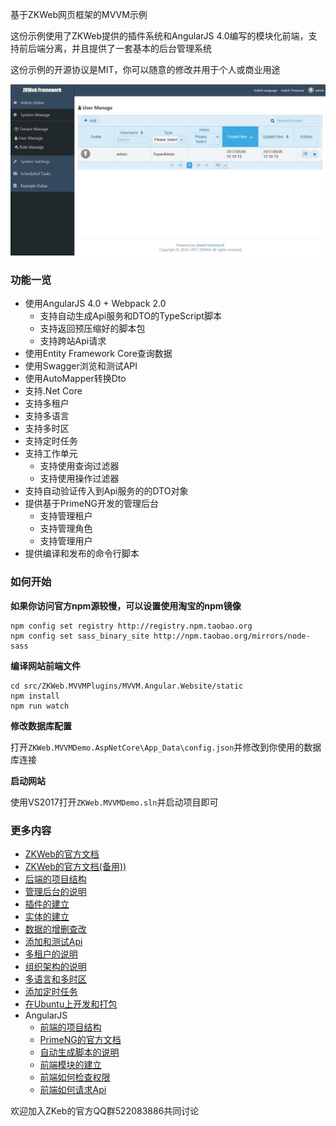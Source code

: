 基于ZKWeb网页框架的MVVM示例

这份示例使用了ZKWeb提供的插件系统和AngularJS 4.0编写的模块化前端，支持前后端分离，并且提供了一套基本的后台管理系统

这份示例的开源协议是MIT，你可以随意的修改并用于个人或商业用途

![preview](../preview.jpg)

### 功能一览

- 使用AngularJS 4.0 + Webpack 2.0
    - 支持自动生成Api服务和DTO的TypeScript脚本
    - 支持返回预压缩好的脚本包
    - 支持跨站Api请求
- 使用Entity Framework Core查询数据
- 使用Swagger浏览和测试API
- 使用AutoMapper转换Dto
- 支持.Net Core
- 支持多租户
- 支持多语言
- 支持多时区
- 支持定时任务
- 支持工作单元
    - 支持使用查询过滤器
    - 支持使用操作过滤器
- 支持自动验证传入到Api服务的的DTO对象
- 提供基于PrimeNG开发的管理后台
    - 支持管理租户
    - 支持管理角色
    - 支持管理用户
- 提供编译和发布的命令行脚本

### 如何开始

**如果你访问官方npm源较慢，可以设置使用淘宝的npm镜像**

```
npm config set registry http://registry.npm.taobao.org
npm config set sass_binary_site http://npm.taobao.org/mirrors/node-sass
```

**编译网站前端文件**

```
cd src/ZKWeb.MVVMPlugins/MVVM.Angular.Website/static
npm install
npm run watch
```

**修改数据库配置**

打开`ZKWeb.MVVMDemo.AspNetCore\App_Data\config.json`并修改到你使用的数据库连接

**启动网站**

使用VS2017打开`ZKWeb.MVVMDemo.sln`并启动项目即可

### 更多内容

- [ZKWeb的官方文档](http://zkweb-framework.github.io)
- [ZKWeb的官方文档(备用))](http://zkweb.org/static/docs/index.html)
- [后端的项目结构](./BackendStruction.md)
- [管理后台的说明](./AdminPanel.md)
- [插件的建立](./CreatePlugin.md)
- [实体的建立](./CreateEntity.md)
- [数据的增删查改](./CRUD.md)
- [添加和测试Api](./ApplicationService.md)
- [多租户的说明](./MultiTenant.md)
- [组织架构的说明](./Organization.md)
- [多语言和多时区](./Locale.md)
- [添加定时任务](./ScheduledTask.md)
- [在Ubuntu上开发和打包](./UbuntuSupport.md)
- AngularJS
	- [前端的项目结构](./TODO.md)
	- [PrimeNG的官方文档](https://www.primefaces.org/primeng/#/setup)
	- [自动生成脚本的说明](./TODO.md)
	- [前端模块的建立](./TODO.md)
	- [前端如何检查权限](./TODO.md)
	- [前端如何请求Api](./TODO.md)

欢迎加入ZKeb的官方QQ群522083886共同讨论
